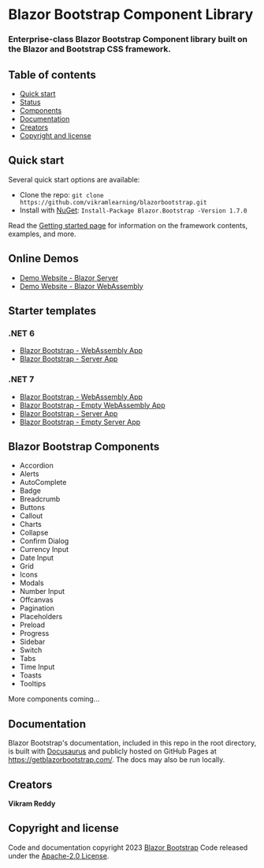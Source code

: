 ﻿# Blazor Bootstrap Component Library

### Enterprise-class Blazor Bootstrap Component library built on the Blazor and Bootstrap CSS framework.

## Table of contents

- [Quick start](#quick-start)
- [Status](#status)
- [Components](#components)
- [Documentation](#documentation)
- [Creators](#creators)
- [Copyright and license](#copyright-and-license)

## Quick start

Several quick start options are available:

- Clone the repo: `git clone https://github.com/vikramlearning/blazorbootstrap.git`
- Install with [NuGet](https://www.nuget.org/): `Install-Package Blazor.Bootstrap -Version 1.7.0` 

Read the [Getting started page](https://getblazorbootstrap.com/docs/intro) for information on the framework contents, examples, and more.

## Online Demos

- [Demo Website - Blazor Server](https://demos.blazorbootstrap.com/)
- [Demo Website - Blazor WebAssembly](https://demos.getblazorbootstrap.com/)

## Starter templates

### .NET 6

- [Blazor Bootstrap - WebAssembly App](https://github.com/vikramlearning/blazorbootstrap-starter-templates/tree/master/src/BlazorBootstrap.Templates.Starter/NET6.BlazorWebAssemblyApp)
- [Blazor Bootstrap - Server App](https://github.com/vikramlearning/blazorbootstrap-starter-templates/tree/master/src/BlazorBootstrap.Templates.Starter/NET6.BlazorServerApp)

### .NET 7

- [Blazor Bootstrap - WebAssembly App](https://github.com/vikramlearning/blazorbootstrap-starter-templates/tree/master/src/BlazorBootstrap.Templates.Starter/NET7.BlazorWebAssemblyApp)
- [Blazor Bootstrap - Empty WebAssembly App](https://github.com/vikramlearning/blazorbootstrap-starter-templates/tree/master/src/BlazorBootstrap.Templates.Starter/NET7.BlazorWebAssemblyAppEmpty)
- [Blazor Bootstrap - Server App](https://github.com/vikramlearning/blazorbootstrap-starter-templates/tree/master/src/BlazorBootstrap.Templates.Starter/NET7.BlazorServerApp)
- [Blazor Bootstrap - Empty Server App](https://github.com/vikramlearning/blazorbootstrap-starter-templates/tree/master/src/BlazorBootstrap.Templates.Starter/NET7.BlazorServerAppEmpty)

## Blazor Bootstrap Components

- Accordion
- Alerts
- AutoComplete
- Badge
- Breadcrumb
- Buttons
- Callout
- Charts
- Collapse
- Confirm Dialog
- Currency Input
- Date Input
- Grid
- Icons
- Modals
- Number Input
- Offcanvas
- Pagination
- Placeholders
- Preload
- Progress
- Sidebar
- Switch
- Tabs
- Time Input
- Toasts
- Tooltips

More components coming...

## Documentation

Blazor Bootstrap's documentation, included in this repo in the root directory, is built with [Docusaurus](https://docusaurus.io/) and publicly hosted on GitHub Pages at <https://getblazorbootstrap.com/>. The docs may also be run locally.

## Creators

**Vikram Reddy**

## Copyright and license

Code and documentation copyright 2023 [Blazor Bootstrap](https://getblazorbootstrap.com/) Code released under the [Apache-2.0 License](https://github.com/vikramlearning/blazorbootstrap/blob/master/LICENSE.txt).